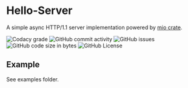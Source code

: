 # Hello-Server
A simple async HTTP/1.1 server implementation powered by [mio crate](https://crates.io/crates/mio).

![Codacy grade](https://api.codacy.com/project/badge/Grade/b24c5d3f26d94dd0b2edc78e9292ade9)
![GitHub commit activity](https://img.shields.io/github/commit-activity/y/jerryc05/Hello-Server.svg)
![GitHub issues](https://img.shields.io/github/issues/jerryc05/Hello-Server.svg)
![GitHub code size in bytes](https://img.shields.io/github/languages/code-size/jerryc05/Hello-Server.svg)
![GitHub License](https://img.shields.io/github/license/jerryc05/Hello-Server.svg)

## Example
See examples folder.